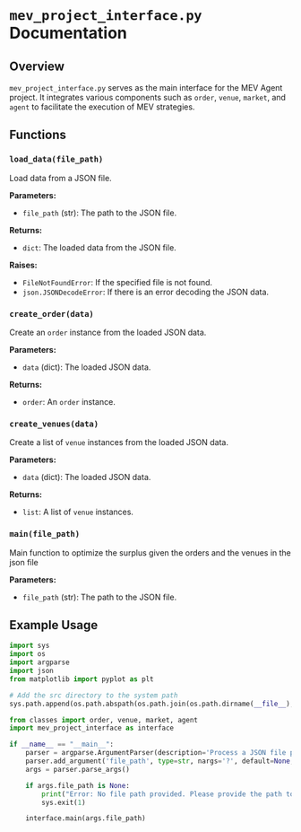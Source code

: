 # `mev_project_interface.py` Documentation

## Overview

`mev_project_interface.py` serves as the main interface for the MEV Agent project. It integrates various components such as `order`, `venue`, `market`, and `agent` to facilitate the execution of MEV strategies.

## Functions

### `load_data(file_path)`

Load data from a JSON file.

**Parameters:**
- `file_path` (str): The path to the JSON file.

**Returns:**
- `dict`: The loaded data from the JSON file.

**Raises:**
- `FileNotFoundError`: If the specified file is not found.
- `json.JSONDecodeError`: If there is an error decoding the JSON data.

### `create_order(data)`

Create an `order` instance from the loaded JSON data.

**Parameters:**
- `data` (dict): The loaded JSON data.

**Returns:**
- `order`: An `order` instance.

### `create_venues(data)`

Create a list of `venue` instances from the loaded JSON data.

**Parameters:**
- `data` (dict): The loaded JSON data.

**Returns:**
- `list`: A list of `venue` instances.

### `main(file_path)`

Main function to optimize the surplus given the orders and the venues in the json file

**Parameters:**
- `file_path` (str): The path to the JSON file.

## Example Usage

```python
import sys
import os
import argparse
import json
from matplotlib import pyplot as plt

# Add the src directory to the system path
sys.path.append(os.path.abspath(os.path.join(os.path.dirname(__file__), '../../src')))

from classes import order, venue, market, agent
import mev_project_interface as interface

if __name__ == "__main__":
    parser = argparse.ArgumentParser(description='Process a JSON file path.')
    parser.add_argument('file_path', type=str, nargs='?', default=None, help='Path to the JSON file')
    args = parser.parse_args()

    if args.file_path is None:
        print("Error: No file path provided. Please provide the path to the JSON file.")
        sys.exit(1)

    interface.main(args.file_path)

